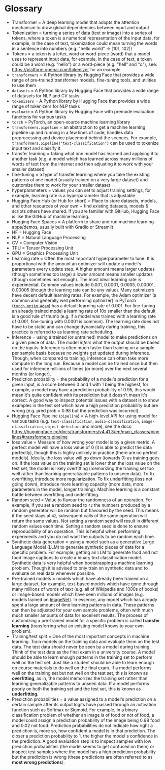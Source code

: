 # Glossary

* Transformer = A deep learning model that adopts the attention mechanism to draw global dependencies between input and output
* Tokenization = turning a series of data (text or image) into a series of tokens, where a token is a numerical representation of the input data, for example, in the case of text, tokenization could mean turning the words in a sentence into numbers (e.g. "hello world" -> [101, 102])
* Tokens = a token is a letter, word or word-piece (word) that a model uses to represent input data, for example, in the case of text, a token could be a word (e.g. "hello") or a word-piece (e.g. "hell" and "o"), see: https://platform.openai.com/tokenizer for an example
* `transformers` = A Python library by Hugging Face that provides a wide range of pre-trained transformer models, fine-tuning tools, and utilities to use them 
* `datasets` = A Python library by Hugging Face that provides a wide range of datasets for NLP and CV tasks
* `tokenizers` = A Python library by Hugging Face that provides a wide range of tokenizers for NLP tasks
* `evaluate` = A Python library by Hugging Face with premade evaluation functions for various tasks
* `torch` = PyTorch, an open-source machine learning library
* `transformers.pipeline` = an abstraction to get a machine learning pipeline up and running in a few lines of code, handles data preprocessing and device placement behind the scences. For example, `transformers.pipeline("text-classification")` can be used to tokenize input text and classify it.
* transfer learning = taking what one model has learned and applying it to another task (e.g. a model which has learned across many millions of words of text from the internet and then adjusting it to work with your smaller dataset)
* fine-tuning = a type of transfer learning where you take the existing patterns of one model (usually trained on a very large dataset) and customize them to work for your smaller dataset 
* hyperparameters = values you can set to adjust training settings, for example, learning rate is a hyperparameter that is adjustable 
* Hugging Face Hub (or Hub for short) = Place to store datasets, models, and other resources of your own + find existing datasets, models & scripts others have shared. If you are familiar with GitHub, Hugging Face is like the GitHub of machine learning.
* Hugging Face Spaces = A platform to share and run machine learning apps/demos, usually built with Gradio or Streamlit
* HF = Hugging Face
* NLP = Natural Language Processing
* CV = Computer Vision
* TPU = Tensor Processing Unit
* GPU = Graphics Processing Unit
* Learning rate = Often the most important hyperparameter to tune. It is proportional with the amount an optimizer will update a model's parameters every update step. A higher amount means larger updates (though sometimes too large) a lower amount means smaller updates (though sometimes not enough). The most ideal learning rate is experimental. Common values include 0.001, 0.0001, 0.0005, 0.00001, 0.00005 (though the learning rate can be any value). Many optimizers have decent default learning rates. For example, the Adam optimizer (a common and generally well performing optimizer) in PyTorch ([`torch.optim.Adam`](https://pytorch.org/docs/stable/generated/torch.optim.Adam.html)) has a default learning rate of 0.001. For fine-tuning an already trained model a learning rate of 10x smaller than the default is a good rule of thumb (e.g. if a model was trained with a learning rate of 0.001, fine-tuning with 0.0001 is common). The learning rate does not have to be static and can change dynamcially during training, this practice is referred to as learning rate scheduling.
* Inference = using a trained (or untrained) model to make predictions on a given piece of data. The model *infers* what the output should be based on the inputs. Inference is often much faster than training on a sample per sample basis because no weights get updated during inference. Though, when compared to training, inference can often take more compute in the long run. Because a model can be trained once but then used for inference millions of times (or more) over the next several months (or longer). 
* Prediction probability = the probability of a model's prediction for a given input, is a score between 0 and 1 with 1 being the highest, for example, a model may have a prediction probability of 0.95, this would mean it's quite confident with its prediction but it doesn't mean it's correct. A good way to inspect potential issues with a dataset is to show examples in the test set which have a high prediction probability but are wrong (e.g. pred prob = 0.98 but the prediction was incorrect).
* Hugging Face Pipeline (`pipeline`)  = A high-level API for using model for various tasks (e.g. `text-classification`, `audio-classification`, `image-classification`, `object-detection` and more), see the docs: https://huggingface.co/docs/transformers/v4.41.3/en/main_classes/pipelines#transformers.pipeline 
* loss value = Measure of how wrong your model is by a given metric. A perfect model will have a loss value of 0 (it is able to predict the data perfectly), though this is highly unlikely in practice (there are no perfect models). Ideally, the loss value will go down (towards 0) as training goes on. If the loss value on the training set is lower than the loss value on the test set, the model is likely overfitting (memorizing the training set too well rather than learning generalizable patterns to unseen data). To fix overfitting, introduce more regularization. To fix underfitting (loss not going down), introduce more learning capacity (more data, more parameters in the model, longer training). Machine learning is a constant battle between overfitting and underfitting.
* Random seed = Value to flavour the randomness of an operation. For example, if you set a random seed to `42` the numbers produced by a random generator will be random but flavoured by the seed. This means if the seed stays at `42`, subsequent calls of the same operation will return the same values. Not setting a random seed will result in different random values each time. Setting a random seed is done to ensure reproducibility of an operation. This is helpful when performing experiments and you do not want the outputs to be random each time.
* Synthetic data generation = using a model such as a generative Large Language Model (LLM) to generate synthetic pieces of data for a specific problem. For example, getting an LLM to generate food and not food image captions to create a binary text classification model. Synthetic data is very helpful when bootstrapping a machine learning problem. Though it is advised to only train on synthetic data and to evaluate on real data whenever possible.
* Pre-trained models = models which have already been trained on a large dataset, for example, text-based models which have gone through many millions of words of text (e.g. all of Wikipedia and 1000s of books) or image-based models which have seen millions of images (e.g. models trained on [ImageNet](https://www.image-net.org/)). In essence, any model which has already spent a large amount of time learning patterns in data. These patterns can then be adjusted for your own sample problems, often with much much smaller amounts of data for excellent results. The process of customizing a pre-trained model for a specific problem is called **transfer learning** (transferring what an existing model knows to your own problem).
* Training/test split = One of the most important concepts in machine learning. Train models on the training data and evaluate them on the test data. The test data should never be seen by a model during training. Think of the test data as the final exam in a university course. A model should be able to learn enough patterns in the training set to perform well on the test set. Just like a student should be able to learn enough on course materials to do well on the final exam. If a model performs well on the training set but not well on the test set, this is known as **overfitting**, as in, the model memorizes the training set rather than learning generalizable patterns to unseen data. If a model performs poorly on both the training set and the test set, this is known as **underfitting**.  
* Prediction probabilities = a value assigned to a model's prediction on a certain sample after its output logits have passed through an activation function such as Softmax or Sigmoid. For example, in a binary classification problem of whether an image is of food or not of food, a model could assign a prediction probability of the image being 0.98 food and 0.02 not food. Prediction probabilities do not indicate how right a prediction is, more so, how confident a model is in that prediction. The closer a prediction probability to 1, the higher the model's confidence in the prediction. A good evaluation step is to inspect samples with low prediction probabilities (the model seems to get confused on them) or inspect test samples where the model has a high prediction probability but the prediction is wrong (these predictions are often referred to as **most wrong predictions**).
